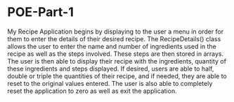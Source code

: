 # POE-Part-1
My Recipe Application begins by displaying to the user a menu in order for them to enter the details of their desired recipe.
The RecipeDetails() class allows the user to enter the name and number of ingredients used in the recipe as well as the steps involved. These steps are then stored in arrays.
The user is then able to display their recipe with the ingredients, quantity of these ingredients and steps displayed.
If desired, users are able to half, double or triple the quantities of their recipe, and if needed, they are able to reset to the original values entered.
The user is also able to completely reset the application to zero as well as exit the application. 
